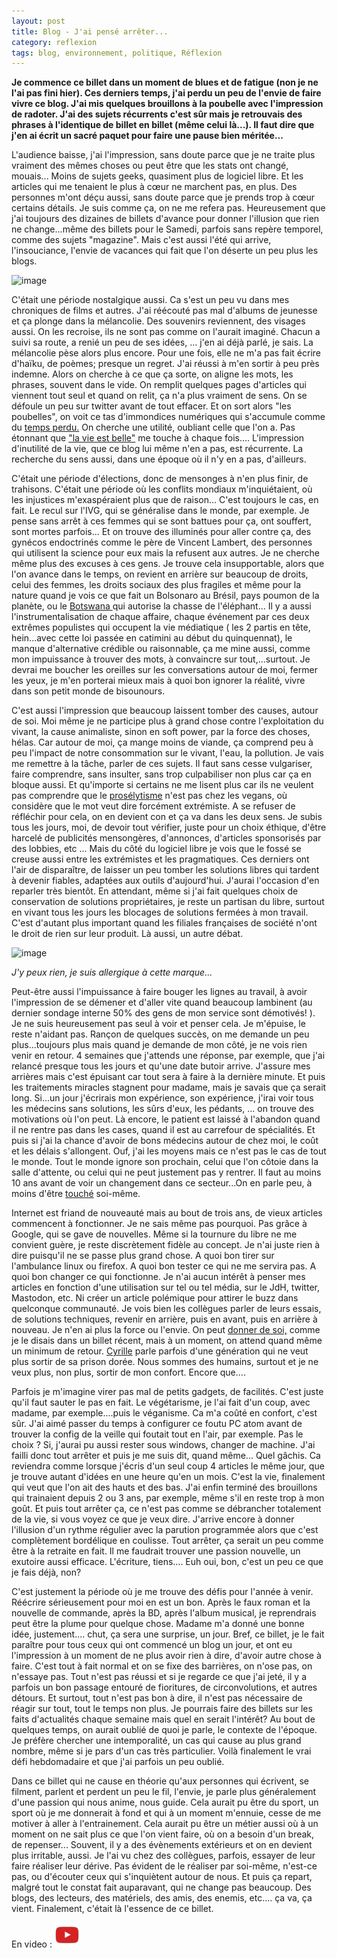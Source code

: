 ```yaml
---
layout: post
title: Blog - J'ai pensé arrêter...
category: reflexion
tags: blog, environnement, politique, Réflexion
---
```

**Je commence ce billet dans un moment de blues et de fatigue (non je ne l'ai pas fini hier). Ces derniers temps, j'ai perdu un peu de l'envie de faire vivre ce blog. J'ai mis quelques brouillons à la poubelle avec l'impression de radoter. J'ai des sujets récurrents c'est sûr mais je retrouvais des phrases à l'identique de billet en billet (même celui là...). Il faut dire que j'en ai écrit un sacré paquet pour faire une pause bien méritée...**

L'audience baisse, j'ai l'impression, sans doute parce que je ne traite plus vraiment des mêmes choses ou peut être que les stats ont changé, mouais... Moins de sujets geeks, quasiment plus de logiciel libre. Et les articles qui me tenaient le plus à cœur ne marchent pas, en plus. Des personnes m'ont déçu aussi, sans doute parce que je prends trop à cœur certains détails. Je suis comme ça, on ne me refera pas. Heureusement que j'ai toujours des dizaines de billets d'avance pour donner l'illusion que rien ne change...même des billets pour le Samedi, parfois sans repère temporel, comme des sujets "magazine". Mais c'est aussi l'été qui arrive, l'insouciance, l'envie de vacances qui fait que l'on déserte un peu plus les blogs.

![image](https://farm3.staticflickr.com/2202/2046478728_c10523fe2d.jpg)

C'était une période nostalgique aussi. Ca s'est un peu vu dans mes chroniques de films et autres. J'ai réécouté pas mal d'albums de jeunesse et ça plonge dans la mélancolie. Des souvenirs reviennent, des visages aussi. On les recroise, ils ne sont pas comme on l'aurait imaginé. Chacun a suivi sa route, a renié un peu de ses idées, ... j'en ai déjà parlé, je sais. La mélancolie pèse alors plus encore. Pour une fois, elle ne m'a pas fait écrire d'haïku, de poèmes; presque un regret. J'ai réussi à m'en sortir à peu près indemne. Alors on cherche à ce que ça sorte, on aligne les mots, les phrases, souvent dans le vide. On remplit quelques pages d'articles qui viennent tout seul et quand on relit, ça n'a plus vraiment de sens. On se défoule un peu sur twitter avant de tout effacer. Et on sort alors "les poubelles", on voit ce tas d'immondices numériques qui s'accumule comme du <a href="https://cyrille-borne.com/tempo-perdido/">temps perdu.</a> On cherche une utilité, oubliant celle que l'on a. Pas étonnant que <a href="https://cheziceman.wordpress.com/2016/12/25/cinema-la-vie-est-belle-1946/">"la vie est belle"</a> me touche à chaque fois.... L'impression d'inutilité de la vie, que ce blog lui même n'en a pas, est récurrente. La recherche du sens aussi, dans une époque où il n'y en a pas, d'ailleurs.

C'était une période d'élections, donc de mensonges à n'en plus finir, de trahisons. C'était une période où les conflits mondiaux m'inquiétaient, où les injustices m'exaspéraient plus que de raison... C'est toujours le cas, en fait. Le recul sur l'IVG, qui se généralise dans le monde, par exemple. Je pense sans arrêt à ces femmes qui se sont battues pour ça, ont souffert, sont mortes parfois... Et on trouve des illuminés pour aller contre ça, des gynécos endoctrinés comme le père de Vincent Lambert, des personnes qui utilisent la science pour eux mais la refusent aux autres. Je ne cherche même plus des excuses à ces gens. Je trouve cela insupportable, alors que l'on avance dans le temps, on revient en arrière sur beaucoup de droits, celui des femmes, les droits sociaux des plus fragiles et même pour la nature quand je vois ce que fait un Bolsonaro au Brésil, pays poumon de la planète, ou le <a href="https://www.bfmtv.com/animaux/le-botswana-leve-l-interdiction-de-chasser-l-elephant-1697241.html">Botswana </a>qui autorise la chasse de l'éléphant... Il y a aussi l'instrumentalisation de chaque affaire, chaque événement par ces deux extrêmes populistes qui occupent la vie médiatique ( les 2 partis en tête, hein...avec cette loi passée en catimini au début du quinquennat), le manque d'alternative crédible ou raisonnable, ça me mine aussi, comme mon impuissance à trouver des mots, à convaincre sur tout,...surtout. Je devrai me boucher les oreilles sur les conversations autour de moi, fermer les yeux, je m'en porterai mieux mais à quoi bon ignorer la réalité, vivre dans son petit monde de bisounours. 

C'est aussi l'impression que beaucoup laissent tomber des causes, autour de soi. Moi même je ne participe plus à grand chose contre l'exploitation du vivant, la cause animaliste, sinon en soft power, par la force des choses, hélas. Car autour de moi, ça mange moins de viande, ça comprend peu à peu l'impact de notre consommation sur le vivant, l'eau, la pollution. Je vais me remettre à la tâche, parler de ces sujets. Il faut sans cesse vulgariser, faire comprendre, sans insulter, sans trop culpabiliser non plus car ça en bloque aussi. Et qu'importe si certains ne me lisent plus car ils ne veulent pas comprendre que le <a href="https://cheziceman.wordpress.com/2016/03/12/veganisme-et-media-qui-fait-du-proselytisme/">prosélytisme</a> n'est pas chez les vegans, où considère que le mot veut dire forcément extrémiste. A se refuser de réfléchir pour cela, on en devient con et ça va dans les deux sens. Je subis tous les jours, moi, de devoir tout vérifier, juste pour un choix éthique, d'être harcelé de publicités mensongères, d'annonces, d'articles sponsorisés par des lobbies, etc ... Mais du côté du logiciel libre je vois que le fossé se creuse aussi entre les extrémistes et les pragmatiques. Ces derniers ont l'air de disparaître, de laisser un peu tomber les solutions libres qui tardent à devenir fiables, adaptées aux outils d'aujourd'hui. J'aurai l'occasion d'en reparler très bientôt. En attendant, même si j'ai fait quelques choix de conservation de solutions propriétaires, je reste un partisan du libre, surtout en vivant tous les jours les blocages de solutions fermées à mon travail. C'est d'autant plus important quand les filiales françaises de société n'ont le droit de rien sur leur produit. Là aussi, un autre débat. 

![image](https://filedn.eu/llqi9IBxlYouGRXYG2xlROb/img/2019/nasopen.jpg)

*J'y peux rien, je suis allergique à cette marque...*

Peut-être aussi l'impuissance à faire bouger les lignes au travail, à avoir l'impression de se démener et d'aller vite quand beaucoup lambinent (au dernier sondage interne 50% des gens de mon service sont démotivés! ). Je ne suis heureusement pas seul à voir et penser cela. Je m'épuise, le reste n'aidant pas. Rançon de quelques succès, on me demande un peu plus...toujours plus mais quand je demande de mon côté, je ne vois rien venir en retour. 4 semaines que j'attends une réponse, par exemple, que j'ai relancé presque tous les jours et qu'une date butoir arrive. J'assure mes arrières mais c'est épuisant car tout sera à faire à la dernière minute. Et puis les traitements miracles stagnent pour madame, mais je savais que ça serait long. Si...un jour j'écrirais mon expérience, son expérience, j'irai voir tous les médecins sans solutions, les sûrs d'eux, les pédants, ... on trouve des motivations où l'on peut. Là encore, le patient est laissé à l'abandon quand il ne rentre pas dans les cases, quand il est au carrefour de spécialités. Et puis si j'ai la chance d'avoir de bons médecins autour de chez moi, le coût et les délais s'allongent. Ouf, j'ai les moyens mais ce n'est pas le cas de tout le monde. Tout le monde ignore son prochain, celui que l'on côtoie dans la salle d'attente, ou celui qui ne peut justement pas y rentrer. Il faut au moins 10 ans avant de voir un changement dans ce secteur...On en parle peu, à moins d'être <a href="https://blog.genma.fr/?Naissance-de-Mononoke">touché</a> soi-même.

Internet est friand de nouveauté mais au bout de trois ans, de vieux articles commencent à fonctionner. Je ne sais même pas pourquoi. Pas grâce à Google, qui se gave de nouvelles. Même si la tournure du libre ne me convient guère, je reste discrètement fidèle au concept. Je n'ai juste rien à dire puisqu'il ne se passe plus grand chose. A quoi bon tirer sur l'ambulance linux ou firefox. A quoi bon tester ce qui ne me servira pas. A quoi bon changer ce qui fonctionne. Je n'ai aucun intérêt à penser mes articles en fonction d'une utilisation sur tel ou tel média, sur le JdH, twitter, Mastodon, etc. Ni créer un article polémique pour attirer le buzz dans quelconque communauté. Je vois bien les collègues parler de leurs essais, de solutions techniques, revenir en arrière, puis en avant, puis en arrière à nouveau. Je n'en ai plus la force ou l'envie. On peut <a href="https://cheziceman.wordpress.com/2019/05/18/blog-beta-test/">donner de soi,</a> comme je le disais dans un billet récent, mais à un moment, on attend quand même un minimum de retour.  <a href="https://cyrille-borne.com/douter-ou-ne-pas-douter-la-nest-pas-la-question/">Cyrille</a> parle parfois d'une génération qui ne veut plus sortir de sa prison dorée. Nous sommes des humains, surtout et je ne veux plus, non plus, sortir de mon confort. Encore que....

Parfois je m'imagine virer pas mal de petits gadgets, de facilités. C'est juste qu'il faut sauter le pas en fait. Le végétarisme, je l'ai fait d'un coup, avec madame, par exemple....puis le véganisme. Ca m'a coûté en confort, c'est sûr. J'ai aimé passer du temps à configurer ce foutu PC atom avant de trouver la config de la veille qui foutait tout en l'air, par exemple. Pas le choix ? Si, j'aurai pu aussi rester sous windows, changer de machine. J'ai failli donc tout arrêter et puis je me suis dit, quand même... Quel gâchis. Ca reviendra comme lorsque j'écris d'un seul coup 4 articles le même jour, que je trouve autant d'idées en une heure qu'en un mois. C'est la vie, finalement qui veut que l'on ait des hauts et des bas. J'ai enfin terminé des brouillons qui trainaient depuis 2 ou 3 ans, par exemple, même s'il en reste trop à mon goût. Et puis tout arrêter ça, ce n'est pas comme se débrancher totalement de la vie, si vous voyez ce que je veux dire. J'arrive encore à donner l'illusion d'un rythme régulier avec la parution programmée alors que c'est complètement bordélique en coulisse. Tout arrêter, ça serait un peu comme être à la retraite en fait. Il me faudrait trouver une passion nouvelle, un exutoire aussi efficace. L'écriture, tiens.... Euh oui, bon, c'est un peu ce que je fais déjà, non?

C'est justement la période où je me trouve des défis pour l'année à venir. Réécrire sérieusement pour moi en est un bon. Après le faux roman et la nouvelle de commande, après la BD, après l'album musical, je reprendrais peut être la plume pour quelque chose. Madame m'a donné une bonne idée, justement.... chut, ça sera une surprise, un jour. Bref, ce billet, je le fait paraître pour tous ceux qui ont commencé un blog un jour, et ont eu l'impression à un moment de ne plus avoir rien à dire, d'avoir autre chose à faire. C'est tout à fait normal et on se fixe des barrières, on n'ose pas, on n'essaye pas. Tout n'est pas réussi et si je regarde ce que j'ai jeté, il y a parfois un bon passage entouré de fioritures, de circonvolutions, et autres détours. Et surtout, tout n'est pas bon à dire, il n'est pas nécessaire de réagir sur tout, tout le temps non plus. Je pourrais faire des billets sur les faits d'actualités chaque semaine mais quel en serait l'intérêt? Au bout de quelques temps, on aurait oublié de quoi je parle, le contexte de l'époque. Je préfère chercher une intemporalité, un cas qui cause au plus grand nombre, même si je pars d'un cas très particulier. Voilà finalement le vrai défi hebdomadaire et que j'ai parfois un peu oublié. 

Dans ce billet qui ne cause en théorie qu'aux personnes qui écrivent, se filment, parlent et perdent un peu le fil, l'envie, je parle plus généralement d'une passion qui nous anime, nous guide. Cela aurait pu être du sport, un sport où je me donnerait à fond et qui à un moment m'ennuie, cesse de me motiver à aller à l'entrainement. Cela aurait pu être un métier aussi où à un moment on ne sait plus ce que l'on vient faire, où on a besoin d'un break, de repenser... Souvent, il y a des évènements extérieurs et on en devient plus irritable, aussi. Je l'ai vu chez des collègues, parfois, essayer de leur faire réaliser leur dérive. Pas évident de le réaliser par soi-même, n'est-ce pas, ou d'écouter ceux qui s'inquiètent autour de nous. Et puis ça repart, malgré tout le constat fait auparavant, qui ne change pas beaucoup. Des blogs, des lecteurs, des matériels, des amis, des enemis, etc.... ça va, ça vient. Finalement, c'était là l'essence de ce billet.

En video : [![video](/images/youtube.png)](https://www.youtube.com/watch?v=z0wK6s-6cbo)


